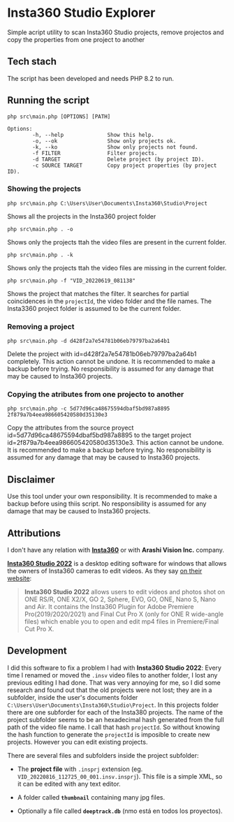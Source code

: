 # Insta360 Studio Explorer

Simple acript utility to scan Insta360 Studio projects, remove projectos and copy the properties from one project to another

## Tech stach

The script has been developed and needs PHP 8.2 to run.


## Running the script

```
php src\main.php [OPTIONS] [PATH]

Options:
        -h, --help              Show this help.
        -o, --ok                Show only projects ok.
        -k, --ko                Show only projects not found.
        -f FILTER               Filter projects.
        -d TARGET               Delete project (by project ID).
        -c SOURCE TARGET        Copy project properties (by project ID).
```

### Showing the projects

```
php src\main.php C:\Users\User\Documents\Insta360\Studio\Project
```

Shows all the projects in the Insta360 project folder


```
php src\main.php . -o
```

Shows only the projects ttah the video files are present in the current folder.


```
php src\main.php . -k
```

Shows only the projects ttah the video files are missing in the current folder.


```
php src\main.php -f "VID_20220619_081138"
```

Shows the project that matches the filter.
It searches for partial coincidences in the `projectId`, the video folder and the file names.
The Insta3360 project folder is assumed to be the current folder.


### Removing a project

```
php src\main.php -d d428f2a7e54781b06eb79797ba2a64b1
```

Delete the project with id=d428f2a7e54781b06eb79797ba2a64b1 completely.
This action cannot be undone.
It is recommended to make a backup before trying.
No responsibility is assumed for any damage that may be caused to Insta360 projects.


### Copying the atributes from one projecto to another

```
php src\main.php -c 5d77d96ca48675594dbaf5bd987a8895 2f879a7b4eea986605420580d35130e3
```

Copy the attributes from the source proyect id=5d77d96ca48675594dbaf5bd987a8895 to the target project id=2f879a7b4eea986605420580d35130e3.
This action cannot be undone.
It is recommended to make a backup before trying.
No responsibility is assumed for any damage that may be caused to Insta360 projects.


## Disclaimer

Use this tool under your own responsibility.
It is recommended to make a backup before using thiis script.
No responsibility is assumed for any damage that may be caused to Insta360 projects.


## Attributions

I don't have any relation with [**Insta360**](https://www.insta360.com/) or with **Arashi Vision Inc.** company.

[**Insta360 Studio 2022**](https://www.insta360.com/support/supportcourse?post_id=18191) is a desktop editing software for windows that allows the owners of Insta360 cameras to edit videos. As they say [on their website](https://www.insta360.com/download/insta360-oners):

> **Insta360 Studio 2022** allows users to edit videos and photos shot on ONE RS/R, ONE X2/X, GO 2, Sphere, EVO, GO, ONE, Nano S, Nano and Air. It contains the Insta360 Plugin for Adobe Premiere Pro(2019/2020/2021) and Final Cut Pro X (only for ONE R wide-angle files) which enable you to open and edit mp4 files in Premiere/Final Cut Pro X.


## Development

I did this software to fix a problem I had with **Insta360 Studio 2022**: Every time I renamed or moved the `.insv` video files to another folder, I lost any previous editing I had done. That was very annoying for me, so I did some research and found out that the old projects were not lost; they are in a subfolder, inside the user's documents folder `C:\Users\User\Documents\Insta360\Studio\Project`. In this projects folder there are one subforder for each of the Insta380 projects. The name of the project subfolder seems to be an hexadecimal hash generated from the full path of the video file name. I call that hash `projectId`. So without knowing the hash function to generate the `projectId` is imposible to create new projects. However you can edit existing projects.

There are several files and subfolders inside the project subfolder:

* The **project file** with `.insprj` extension (eg. `VID_20220816_112725_00_001.insv.insprj`). This file is a simple XML, so it can be edited with any text editor.

* A folder called **`thumbnail`** containing many jpg files.
  
* Optionally a file called **`deeptrack.db`** (nmo está en todos los proyectos).

